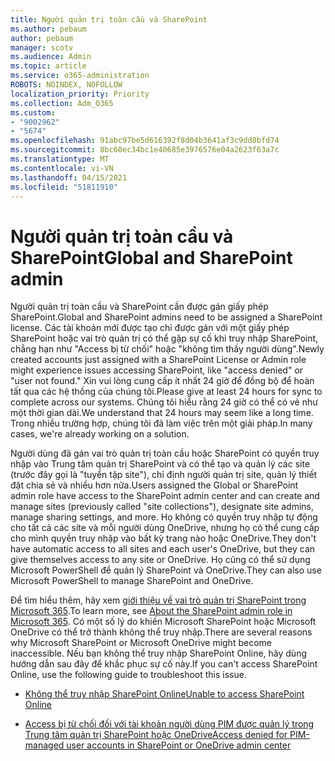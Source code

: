```yaml
---
title: Người quản trị toàn cầu và SharePoint
ms.author: pebaum
author: pebaum
manager: scotv
ms.audience: Admin
ms.topic: article
ms.service: o365-administration
ROBOTS: NOINDEX, NOFOLLOW
localization_priority: Priority
ms.collection: Adm_O365
ms.custom:
- "9002962"
- "5674"
ms.openlocfilehash: 91abc97be5d616392f8d04b3641af3c9dd8bfd74
ms.sourcegitcommit: 8bc60ec34bc1e40685e3976576e04a2623f63a7c
ms.translationtype: MT
ms.contentlocale: vi-VN
ms.lasthandoff: 04/15/2021
ms.locfileid: "51811910"
---
```

# <a name="global-and-sharepoint-admin"></a><span data-ttu-id="bbce0-102">Người quản trị toàn cầu và SharePoint</span><span class="sxs-lookup"><span data-stu-id="bbce0-102">Global and SharePoint admin</span></span>

<span data-ttu-id="bbce0-103">Người quản trị toàn cầu và SharePoint cần được gán giấy phép SharePoint.</span><span class="sxs-lookup"><span data-stu-id="bbce0-103">Global and SharePoint admins need to be assigned a SharePoint license.</span></span> <span data-ttu-id="bbce0-104">Các tài khoản mới được tạo chỉ được gán với một giấy phép SharePoint hoặc vai trò quản trị có thể gặp sự cố khi truy nhập SharePoint, chẳng hạn như "Access bị từ chối" hoặc "không tìm thấy người dùng".</span><span class="sxs-lookup"><span data-stu-id="bbce0-104">Newly created accounts just assigned with a SharePoint License or Admin role might experience issues accessing SharePoint, like "access denied" or "user not found."</span></span> <span data-ttu-id="bbce0-105">Xin vui lòng cung cấp ít nhất 24 giờ để đồng bộ để hoàn tất qua các hệ thống của chúng tôi.</span><span class="sxs-lookup"><span data-stu-id="bbce0-105">Please give at least 24 hours for sync to complete across our systems.</span></span> <span data-ttu-id="bbce0-106">Chúng tôi hiểu rằng 24 giờ có thể có vẻ như một thời gian dài.</span><span class="sxs-lookup"><span data-stu-id="bbce0-106">We understand that 24 hours may seem like a long time.</span></span> <span data-ttu-id="bbce0-107">Trong nhiều trường hợp, chúng tôi đã làm việc trên một giải pháp.</span><span class="sxs-lookup"><span data-stu-id="bbce0-107">In many cases, we're already working on a solution.</span></span>

<span data-ttu-id="bbce0-108">Người dùng đã gán vai trò quản trị toàn cầu hoặc SharePoint có quyền truy nhập vào Trung tâm quản trị SharePoint và có thể tạo và quản lý các site (trước đây gọi là "tuyển tập site"), chỉ định người quản trị site, quản lý thiết đặt chia sẻ và nhiều hơn nữa.</span><span class="sxs-lookup"><span data-stu-id="bbce0-108">Users assigned the Global or SharePoint admin role have access to the SharePoint admin center and can create and manage sites (previously called "site collections"), designate site admins, manage sharing settings, and more.</span></span> <span data-ttu-id="bbce0-109">Họ không có quyền truy nhập tự động cho tất cả các site và mỗi người dùng OneDrive, nhưng họ có thể cung cấp cho mình quyền truy nhập vào bất kỳ trang nào hoặc OneDrive.</span><span class="sxs-lookup"><span data-stu-id="bbce0-109">They don't have automatic access to all sites and each user's OneDrive, but they can give themselves access to any site or OneDrive.</span></span> <span data-ttu-id="bbce0-110">Họ cũng có thể sử dụng Microsoft PowerShell để quản lý SharePoint và OneDrive.</span><span class="sxs-lookup"><span data-stu-id="bbce0-110">They can also use Microsoft PowerShell to manage SharePoint and OneDrive.</span></span>

<span data-ttu-id="bbce0-111">Để tìm hiểu thêm, hãy xem [giới thiệu về vai trò quản trị SharePoint trong Microsoft 365](https://docs.microsoft.com/sharepoint/sharepoint-admin-role).</span><span class="sxs-lookup"><span data-stu-id="bbce0-111">To learn more, see [About the SharePoint admin role in Microsoft 365](https://docs.microsoft.com/sharepoint/sharepoint-admin-role).</span></span>
<span data-ttu-id="bbce0-112">Có một số lý do khiến Microsoft SharePoint hoặc Microsoft OneDrive có thể trở thành không thể truy nhập.</span><span class="sxs-lookup"><span data-stu-id="bbce0-112">There are several reasons why Microsoft SharePoint or Microsoft OneDrive might become inaccessible.</span></span> <span data-ttu-id="bbce0-113">Nếu bạn không thể truy nhập SharePoint Online, hãy dùng hướng dẫn sau đây để khắc phục sự cố này.</span><span class="sxs-lookup"><span data-stu-id="bbce0-113">If you can't access SharePoint Online, use the following guide to troubleshoot this issue.</span></span>

- [<span data-ttu-id="bbce0-114">Không thể truy nhập SharePoint Online</span><span class="sxs-lookup"><span data-stu-id="bbce0-114">Unable to access SharePoint Online</span></span>](https://docs.microsoft.com/sharepoint/troubleshoot/sharing-and-permissions/sharepoint-online-inaccessible)

- [<span data-ttu-id="bbce0-115">Access bị từ chối đối với tài khoản người dùng PIM được quản lý trong Trung tâm quản trị SharePoint hoặc OneDrive</span><span class="sxs-lookup"><span data-stu-id="bbce0-115">Access denied for PIM-managed user accounts in SharePoint or OneDrive admin center</span></span>](https://docs.microsoft.com/sharepoint/troubleshoot/administration/access-denied-to-pim-user-accounts)
